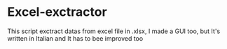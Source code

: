 # Excel-exctractor
This script exctract datas from excel file in .xlsx, I made a GUI too, but It's written in Italian and It has to bee improved too
